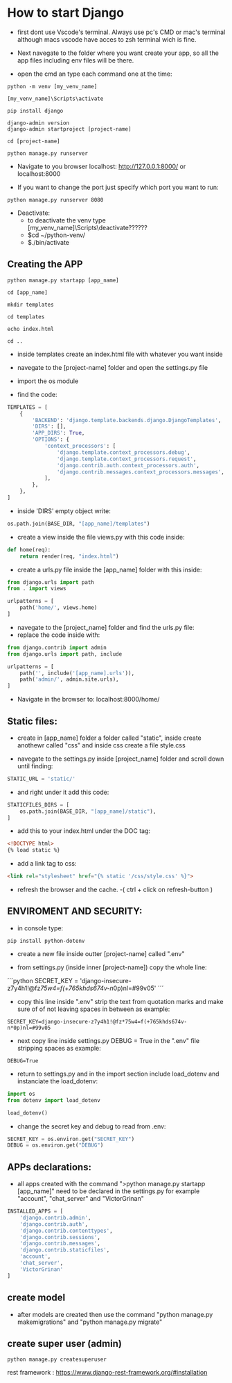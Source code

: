 # How to start Django

- first dont use Vscode's terminal. Always use pc's CMD or mac's terminal although macs vscode have acces to zsh terminal wich is fine.

- Next navegate to the folder where you want create your app, so all the app files including env files will be there.

- open the cmd an type each command one at the time:

```shell
python -m venv [my_venv_name]

[my_venv_name]\Scripts\activate

pip install django

django-admin version
django-admin startproject [project-name]

cd [project-name]

python manage.py runserver
```
- Navigate to you browser localhost: http://127.0.0.1:8000/ or localhost:8000 

- If you want to change the port just specify which port you want to run:

```shell
python manage.py runserver 8080
``` 
- Deactivate:
    - to deactivate the venv type [my_venv_name]\Scripts\deactivate??????
    - $cd ~/python-venv/
    - $./bin/activate


## Creating the APP

```shell
python manage.py startapp [app_name]

cd [app_name]

mkdir templates

cd templates

echo index.html

cd ..
```
- inside templates create an index.html file with whatever you want inside

- navegate to the [project-name] folder and open the settings.py file

- import the os module

- find the code:

```python
TEMPLATES = [
    {
        'BACKEND': 'django.template.backends.django.DjangoTemplates',
        'DIRS': [],
        'APP_DIRS': True,
        'OPTIONS': {
            'context_processors': [
                'django.template.context_processors.debug',
                'django.template.context_processors.request',
                'django.contrib.auth.context_processors.auth',
                'django.contrib.messages.context_processors.messages',
            ],
        },
    },
]
```

- inside 'DIRS' empty object write:  

```python
os.path.join(BASE_DIR, "[app_name]/templates")
```
- create a view inside the file views.py with this code inside:

```python
def home(req):
    return render(req, "index.html")
```

- create a urls.py file inside the [app_name] folder with this inside:

```python
from django.urls import path
from . import views

urlpatterns = [
    path('home/', views.home)
]
```

- navegate to the [project_name] folder and find the urls.py file:
- replace the code inside with:

```python
from django.contrib import admin
from django.urls import path, include

urlpatterns = [
    path('', include('[app_name].urls')),
    path('admin/', admin.site.urls),
]
```
- Navigate in the browser to: localhost:8000/home/

## Static files:

- create in [app_name] folder a folder called "static", inside create anothewr called "css" and inside css create a file style.css

- navegate to the settings.py inside [project_name] folder and scroll down until finding:

```python
STATIC_URL = 'static/'
```
- and right under it add this code:

```python
STATICFILES_DIRS = [
    os.path.join(BASE_DIR, "[app_name]/static"),
]
```
- add this to your index.html under the DOC tag:

```html
<!DOCTYPE html>
{% load static %}
```

- add a link tag to css:

```html
<link rel="stylesheet" href="{% static '/css/style.css' %}">
```

- refresh the browser and the cache.
    -( ctrl + click on refresh-button )


## ENVIROMENT AND SECURITY:

- in console type:
```shell
pip install python-dotenv
```

- create a new file inside outter [project-name] called ".env"

- from settings.py (inside inner [project-name]) copy the whole line:

´´´python
 SECRET_KEY = 'django-insecure-z7y4h1!@fz*75w4=f(+765khds674v-n*0p)nl=#99v05'
´´´

- copy this line inside ".env" strip the text from quotation marks and make sure of of not leaving spaces in between as example:

```text
SECRET_KEY=django-insecure-z7y4h1!@fz*75w4=f(+765khds674v-n*0p)nl=#99v05
```

- next copy line inside settings.py DEBUG = True in the ".env" file stripping spaces as example:

```text
DEBUG=True
```

- return to settings.py and in the import section include load_dotenv and instanciate the load_dotenv:

```python
import os
from dotenv import load_dotenv

load_dotenv()
```

- change the secret key and debug to read from .env:

```python
SECRET_KEY = os.environ.get("SECRET_KEY")
DEBUG = os.environ.get("DEBUG")
```


## APPs declarations:

- all apps created with the command ">python manage.py startapp [app_name]" need to be declared in the settings.py for example "account", "chat_server" and "VictorGrinan"

```python
INSTALLED_APPS = [
    'django.contrib.admin',
    'django.contrib.auth',
    'django.contrib.contenttypes',
    'django.contrib.sessions',
    'django.contrib.messages',
    'django.contrib.staticfiles',
    'account',
    'chat_server',
    'VictorGrinan'
]
```

## create model 

- after models are created then use the command "python manage.py makemigrations" and "python manage.py migrate"


## create super user (admin)

```shell
python manage.py createsuperuser
```

rest framework : https://www.django-rest-framework.org/#installation